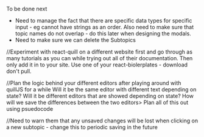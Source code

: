 To be done next
  - Need to manage the fact that there are specific data types for specific input - eg cannot have strings as an order. Also need to make sure that topic names do not overlap - do this later when designing the modals.
  - Need to make sure we can delete the Subtopics

//Experiment with react-quill on a different website first and go through as many tutorials as you can while trying out all of their documentation. Then only add it in to your site. Use one of your react-biolerplates - download don't pull.

//Plan the logic behind your different editors after playing around with quillJS for a while
  Will it be the same editor with different text depending on state?
  Will it be different editors that are showed depending on state?
  How will we save the differences between the two editors>
    Plan all of this out using psuedocode

//Need to warn them that any unsaved changes will be lost when clicking on a new subtopic - change this to periodic saving in the future
